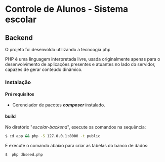 # Controle de Alunos - Sistema escolar


## Backend
O projeto foi desenvoldo utilizando a tecnoogia php. 

PHP é uma linguagem interpretada livre, usada originalmente apenas para o desenvolvimento de aplicações presentes e atuantes no lado do servidor, capazes de gerar conteúdo dinâmico.


### Instalação

#### Pré requisitos

- Gerenciador de pacotes ***composer*** instalado.


#### build 

No diretório "*escolar-backend*", execute os comandos na sequência:



```sh
$ cd app && php -S 127.0.0.1:8000 -t public
```

E execute o comando abaixo para criar as tabelas do banco de dados:
```sh
$  php dbseed.php
```






   
